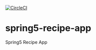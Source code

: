 [![CircleCI](https://circleci.com/gh/vineeshst/spring5-recipe-app.svg?style=svg&circle-token=261c6e50ab1369644e095ce35fd669694dc67783)](https://circleci.com/gh/vineeshst/spring5-recipe-app)

# spring5-recipe-app

Spring5 Recipe App
